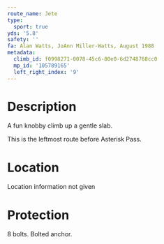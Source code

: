 ```yaml
---
route_name: Jete
type:
  sport: true
yds: '5.8'
safety: ''
fa: Alan Watts, JoAnn Miller-Watts, August 1988
metadata:
  climb_id: f0998271-0078-45c6-80e0-6d2748768cc0
  mp_id: '105789165'
  left_right_index: '9'
---
```

# Description
A fun knobby climb up a gentle slab.

This is the leftmost route before Asterisk Pass.

# Location
Location information not given

# Protection
8 bolts. Bolted anchor.
